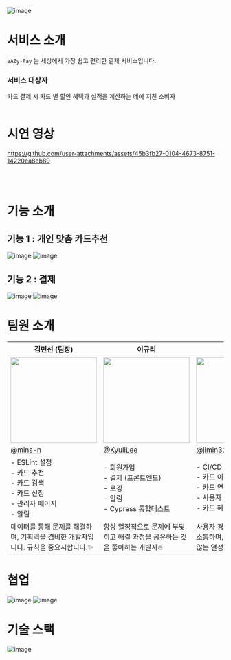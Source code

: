 ![image](https://github.com/eAZy-Pay/.github/assets/75118893/3ea8d2c6-5d6c-462b-8ebc-4c7ce52de326)
# 서비스 소개
`eAZy-Pay` 는 세상에서 가장 쉽고 편리한 결제 서비스입니다.
### 서비스 대상자
카드 결제 시 카드 별 할인 혜택과 실적을 계산하는 데에 지친 소비자
<br>
<br>
# 시연 영상
https://github.com/user-attachments/assets/45b3fb27-0104-4673-8751-14220ea8eb89

<br>
<br>

# 기능 소개
## 기능 1 : 개인 맞춤 카드추천
![image](https://github.com/eAZy-Pay/.github/assets/75118893/00d406c3-5999-4cac-a91c-bb42bb2bb019)
![image](https://github.com/eAZy-Pay/.github/assets/75118893/e24d1d69-0b0a-42b8-a9bd-2aed78afa4c2)


## 기능 2 : 결제
![image](https://github.com/eAZy-Pay/.github/assets/75118893/f00cc251-0903-4400-8d58-01fe9a40d966)
![image](https://github.com/eAZy-Pay/.github/assets/75118893/b4b5bed9-2c1b-4b6f-b781-2870b38387cc)

# 팀원 소개
<table align=center>
    <thead>
        <tr >
            <th style="text-align:center;" >김민선 (팀장)</th>
            <th style="text-align:center;" >이규리</th>
            <th style="text-align:center;" >천지민</th>
            <th style="text-align:center;" >박선주</th>
        </tr>
    </thead>
    <tbody>
        <tr>
            <td><img width="200" src="https://avatars.githubusercontent.com/u/75118893?v=4" /> </td>
            <td><img width="200" src="https://avatars.githubusercontent.com/u/151590254?s=400&u=46aebfe42bf00743a3985a5e789f8f881cdbfd41&v=4" /></td>
            <td><img width="200" src="https://avatars.githubusercontent.com/u/151506984?v=4" /></td>
            <td><img width="200" src="https://avatars.githubusercontent.com/u/101613808?s=400&v=4" /></td>
        </tr>
        <tr>
            <td><a href="https://github.com/mins-n">@mins-n</a></td>
            <td><a href="https://github.com/KyuliLee">@KyuliLee</a></td>
            <td><a href="https://github.com/jimin326">@jimin326</a></td>
            <td><a href="https://github.com/mimimya">@mimimya</a></td>
        </tr>
        <tr>
            <td>- ESLint 설정</br>
                - 카드 추천</br>
                - 카드 검색</br>
                - 카드 신청</br>
                - 관리자 페이지</br>
                - 알림</td>
            <td>- 회원가입</br>
                - 결제 (프론트엔드)</br>
                - 로깅</br>
                - 알림</br>
                - Cypress 통합테스트</td>
            <td>- CI/CD</br>
                - 카드 이용내역 상세</br>
                - 카드 연결 관리</br>
                - 사용자 정보 수정</br>
                - 카드 혜택, 실적 표시</td>
            <td>- 로그인</br>
            - 사용자 QnA페이지</br>
            - 결제 (백엔드)</br>
            - 카테고리별 혜택 내역</br>
            </td>
        </tr>
        <tr>
            <td width="200">데이터를 통해 문제를 해결하며, 기획력을 겸비한 개발자입니다. 규칙을 중요시합니다.✨</td>
            <td width="200">항상 열정적으로 문제에 부딪히고 해결 과정을 공유하는 것을 좋아하는 개발자🔥</td>
            <td width="200">사용자 경험을 위해 끊임없이 소통하며, 도전을 두려워하지 않는 열정적인 개발자입니다🚀</td>
            <td width="200">도전과 경험을 통해 문제를 해결하며 성장하는 개발자입니다. 💖</td>
        </tr>
    </tbody>
</table>

# 협업
![image](https://github.com/eAZy-Pay/.github/assets/75118893/1a469eb6-7543-40b0-a7f2-1bd485d83453)
![image](https://github.com/eAZy-Pay/.github/assets/75118893/d4b64256-0923-47f0-961c-f95761f6bb9a)


# 기술 스택
![image](https://github.com/eAZy-Pay/.github/assets/75118893/1e903d39-bb0b-4b2a-8cce-48ff1ed74281)

